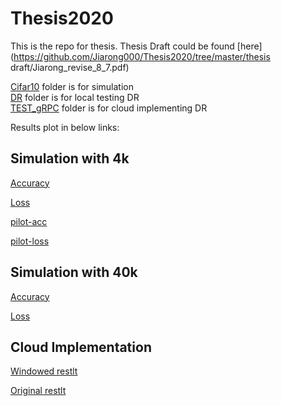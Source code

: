# Thesis2020

This is the repo for thesis.  Thesis Draft could be found [here](https://github.com/Jiarong000/Thesis2020/tree/master/thesis draft/Jiarong_revise_8_7.pdf)

[Cifar10](https://github.com/Jiarong000/Thesis2020/tree/master/Cifar10) folder is for simulation  
[DR](https://github.com/Jiarong000/Thesis2020/tree/master/DR) folder is for local testing DR  
[TEST_gRPC](https://github.com/Jiarong000/Thesis2020/tree/master/TEST_gRPC) folder is for cloud implementing DR


Results plot in below links: 

## Simulation with 4k
[Accuracy](https://github.com/Jiarong000/Thesis2020/tree/master/Cifar10/RESULT_4000/Ploting-4k.ipynb)  

[Loss](https://github.com/Jiarong000/Thesis2020/tree/master/Cifar10/RESULT_4000/Ploting-4k-loss.ipynb)  


[pilot-acc](https://github.com/Jiarong000/Thesis2020/tree/master/Cifar10/RESULT_4000/Ploting-pilot-acc.ipynb)  

[pilot-loss](https://github.com/Jiarong000/Thesis2020/tree/master/Cifar10/RESULT_4000/Ploting-pilot-loss.ipynb)  



## Simulation with 40k
[Accuracy](https://github.com/Jiarong000/Thesis2020/tree/master/Cifar10/RESULT_40000/Ploting-40k.ipynb)  

[Loss](https://github.com/Jiarong000/Thesis2020/tree/master/Cifar10/RESULT_40000/Ploting-40k-loss.ipynb)  


## Cloud Implementation
[Windowed restlt](https://github.com/Jiarong000/Thesis2020/tree/master/DR/RESULT/grpc-non_IID/plot-windowed.ipynb)  

[Original restlt](https://github.com/Jiarong000/Thesis2020/tree/master/DR/RESULT/grpc-non_IID/plot-original.ipynb) 